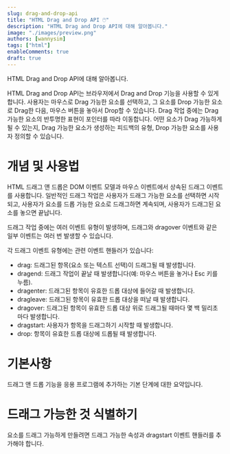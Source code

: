 ```yaml
---
slug: drag-and-drop-api
title: "HTML Drag and Drop API 🖱️"
description: "HTML Drag and Drop API에 대해 알아봅니다."
image: "./images/preview.png"
authors: [wannysim]
tags: ["html"]
enableComments: true
draft: true
---
```


HTML Drag and Drop API에 대해 알아봅니다.

<!-- truncate -->

HTML Drag and Drop API는 브라우저에서 Drag and Drop 기능을 사용할 수 있게 합니다. 사용자는 마우스로 Drag 가능한 요소를 선택하고, 그 요소를 Drop 가능한 요소로 Drag한 다음, 마우스 버튼을 놓아서 Drop할 수 있습니다. Drag 작업 중에는 Drag 가능한 요소의 반투명한 표현이 포인터를 따라 이동합니다. 어떤 요소가 Drag 가능하게 될 수 있는지, Drag 가능한 요소가 생성하는 피드백의 유형, Drop 가능한 요소를 사용자 정의할 수 있습니다.

# 개념 및 사용법

HTML 드래그 앤 드롭은 DOM 이벤트 모델과 마우스 이벤트에서 상속된 드래그 이벤트를 사용합니다. 일반적인 드래그 작업은 사용자가 드래그 가능한 요소를 선택하면 시작되고, 사용자가 요소를 드롭 가능한 요소로 드래그하면 계속되며, 사용자가 드래그된 요소를 놓으면 끝납니다.

드래그 작업 중에는 여러 이벤트 유형이 발생하며, 드래그와 dragover 이벤트와 같은 일부 이벤트는 여러 번 발생할 수 있습니다.

각 드래그 이벤트 유형에는 관련 이벤트 핸들러가 있습니다:

- drag: 드래그된 항목(요소 또는 텍스트 선택)이 드래그될 때 발생합니다.
- dragend: 드래그 작업이 끝날 때 발생합니다(예: 마우스 버튼을 놓거나 Esc 키를 누름).
- dragenter: 드래그된 항목이 유효한 드롭 대상에 들어갈 때 발생합니다.
- dragleave: 드래그된 항목이 유효한 드롭 대상을 떠날 때 발생합니다.
- dragover: 드래그된 항목이 유효한 드롭 대상 위로 드래그될 때마다 몇 백 밀리초마다 발생합니다.
- dragstart: 사용자가 항목을 드래그하기 시작할 때 발생합니다.
- drop: 항목이 유효한 드롭 대상에 드롭될 때 발생합니다.

# 기본사항

드래그 앤 드롭 기능을 응용 프로그램에 추가하는 기본 단계에 대한 요약입니다.

# 드래그 가능한 것 식별하기

요소를 드래그 가능하게 만들려면 드래그 가능한 속성과 dragstart 이벤트 핸들러를 추가해야 합니다.
